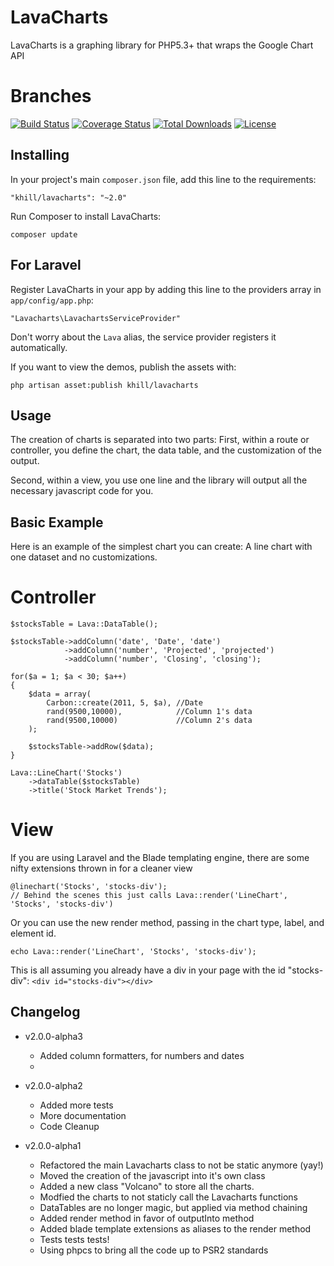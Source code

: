 LavaCharts
==========

LavaCharts is a graphing library for PHP5.3+ that wraps the Google Chart API

Branches
========
[![Build Status](https://travis-ci.org/kevinkhill/LavaCharts.png?branch=v2.0)](https://travis-ci.org/kevinkhill/LavaCharts) [![Coverage Status](https://coveralls.io/repos/kevinkhill/LavaCharts/badge.png?branch=v2.0)](https://coveralls.io/r/kevinkhill/LavaCharts?branch=v2.0) [![Total Downloads](https://poser.pugx.org/khill/lavacharts/downloads.svg)](https://packagist.org/packages/khill/lavacharts) [![License](https://poser.pugx.org/khill/lavacharts/license.svg)](https://packagist.org/packages/khill/lavacharts)

Installing
----------
In your project's main ```composer.json``` file, add this line to the requirements:

  ```
  "khill/lavacharts": "~2.0"
  ```

Run Composer to install LavaCharts:

  ```
  composer update
  ```

For Laravel
-----------
Register LavaCharts in your app by adding this line to the providers array in ```app/config/app.php```:

  ```
  "Lavacharts\LavachartsServiceProvider"
  ```

  Don't worry about the ```Lava``` alias, the service provider registers it automatically.

If you want to view the demos, publish the assets with:

  ```
  php artisan asset:publish khill/lavacharts
  ```

Usage
-----
The creation of charts is separated into two parts:
First, within a route or controller, you define the chart, the data table, and the customization of the output.

Second, within a view, you use one line and the library will output all the necessary javascript code for you.

Basic Example
-------------
Here is an example of the simplest chart you can create: A line chart with one dataset and no customizations.

Controller
==========
  ```
  $stocksTable = Lava::DataTable();

  $stocksTable->addColumn('date', 'Date', 'date')
              ->addColumn('number', 'Projected', 'projected')
              ->addColumn('number', 'Closing', 'closing');

  for($a = 1; $a < 30; $a++)
  {
      $data = array(
          Carbon::create(2011, 5, $a), //Date
          rand(9500,10000),            //Column 1's data
          rand(9500,10000)             //Column 2's data
      );

      $stocksTable->addRow($data);
  }

  Lava::LineChart('Stocks')
      ->dataTable($stocksTable)
      ->title('Stock Market Trends');
  ```

View
====
If you are using Laravel and the Blade templating engine, there are some nifty extensions thrown in for a cleaner view

  ```
  @linechart('Stocks', 'stocks-div');
  // Behind the scenes this just calls Lava::render('LineChart', 'Stocks', 'stocks-div')
  ```

Or you can use the new render method, passing in the chart type, label, and element id.

  ```
  echo Lava::render('LineChart', 'Stocks', 'stocks-div');
  ```

This is all assuming you already have a div in your page with the id "stocks-div":
```<div id="stocks-div"></div>```


Changelog
---------
 - v2.0.0-alpha3
   - Added column formatters, for numbers and dates
   - 

 - v2.0.0-alpha2
   - Added more tests
   - More documentation
   - Code Cleanup

 - v2.0.0-alpha1
   - Refactored the main Lavacharts class to not be static anymore (yay!)
   - Moved the creation of the javascript into it's own class
   - Added a new class "Volcano" to store all the charts.
   - Modfied the charts to not staticly call the Lavacharts functions
   - DataTables are no longer magic, but applied via method chaining
   - Added render method in favor of outputInto method
   - Added blade template extensions as aliases to the render method
   - Tests tests tests!
   - Using phpcs to bring all the code up to PSR2 standards
